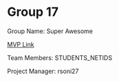 # Group 17
Group Name: Super Awesome

[MVP Link](http://cs196.cs.illinois.edu)

Team Members: STUDENTS_NETIDS

Project Manager: rsoni27

